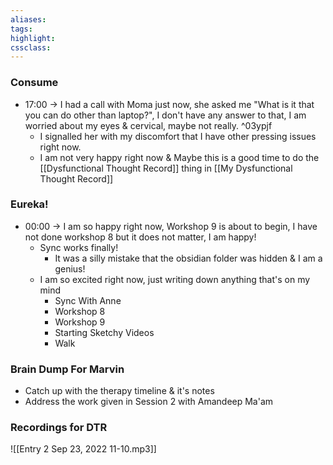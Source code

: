 ```yaml
---
aliases:  
tags:
highlight:  
cssclass:
---
```

### Consume
- 17:00 → I had a call with Moma just now, she asked me "What is it that you can do other than laptop?", I don't have any answer to that, I am worried about my eyes & cervical, maybe not really. ^03ypjf
    - I signalled her with my discomfort that I have other pressing issues right now.
    - I am not very happy right now & Maybe this is a good time to do the [[Dysfunctional Thought Record]] thing in [[My Dysfunctional Thought Record]] 

### Eureka!
- 00:00 → I am so happy right now, Workshop 9 is about to begin, I have not done workshop 8 but it does not matter, I am happy!
    - Sync works finally!
        - It was a silly mistake that the obsidian folder was hidden & I am a genius!
    - I am so excited right now, just writing down anything that's on my mind
    	- Sync With Anne
    	- Workshop 8
    	- Workshop 9
    	- Starting Sketchy Videos
    	- Walk
### Brain Dump For Marvin
- Catch up with the therapy timeline & it's notes
- Address the work given in Session 2 with Amandeep Ma'am


### Recordings for DTR
![[Entry 2 Sep 23, 2022  11-10.mp3]]